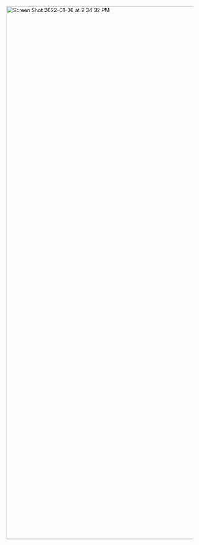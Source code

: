 
<img width="1435" alt="Screen Shot 2022-01-06 at 2 34 32 PM" src="https://user-images.githubusercontent.com/88952205/148440670-d045ff82-c0dc-4161-8918-36697dcf64a1.png">
